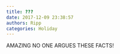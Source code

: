 ```yaml
---
title: ???
date: 2017-12-09 23:38:57
authors: Ripp
categories: Holiday
---
```


 AMAZING NO ONE ARGUES THESE FACTS!